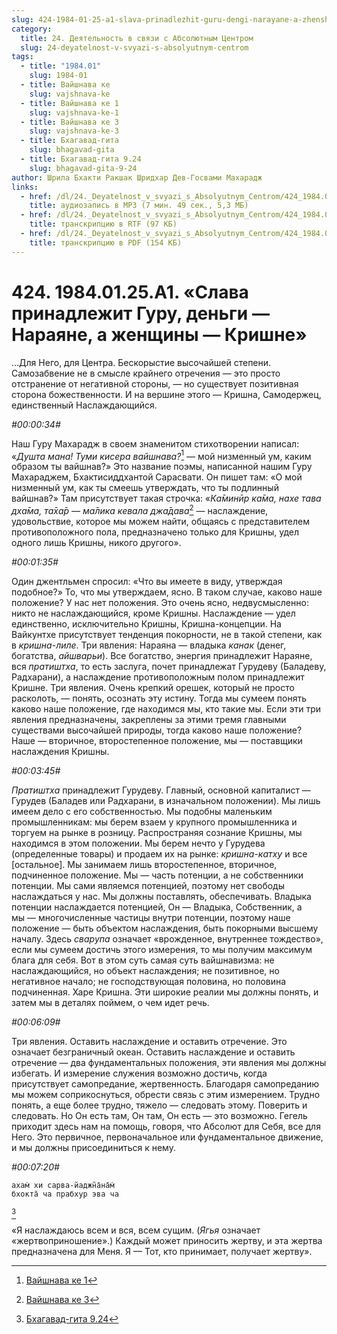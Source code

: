 ```yaml
---
slug: 424-1984-01-25-a1-slava-prinadlezhit-guru-dengi-narayane-a-zhenshhiny-krishne
category:
  title: 24. Деятельность в связи с Абсолютным Центром
  slug: 24-deyatelnost-v-svyazi-s-absolyutnym-centrom
tags:
  - title: "1984.01"
    slug: 1984-01
  - title: Вайшнава ке
    slug: vajshnava-ke
  - title: Вайшнава ке 1
    slug: vajshnava-ke-1
  - title: Вайшнава ке 3
    slug: vajshnava-ke-3
  - title: Бхагавад-гита
    slug: bhagavad-gita
  - title: Бхагавад-гита 9.24
    slug: bhagavad-gita-9-24
author: Шрила Бхакти Ракшак Шридхар Дев-Госвами Махарадж
links:
  - href: /dl/24._Deyatelnost_v_svyazi_s_Absolyutnym_Centrom/424_1984.01.25.A1_SridharMj_Slava_prinadlezhit_Guru_dengi--Narajane_a_zhenshhiny--Krishne.mp3
    title: аудиозапись в MP3 (7 мин. 49 сек., 5,3 МБ)
  - href: /dl/24._Deyatelnost_v_svyazi_s_Absolyutnym_Centrom/424_1984.01.25.A1_SridharMj_Slava_prinadlezhit_Guru_dengi--Narajane_a_zhenshhiny--Krishne.rtf
    title: транскрипцию в RTF (97 КБ)
  - href: /dl/24._Deyatelnost_v_svyazi_s_Absolyutnym_Centrom/424_1984.01.25.A1_SridharMj_Slava_prinadlezhit_Guru_dengi--Narajane_a_zhenshhiny--Krishne.pdf
    title: транскрипцию в PDF (154 КБ)
---
```


# 424. 1984.01.25.A1. «Слава принадлежит Гуру, деньги — Нараяне, а женщины — Кришне»

…Для Него, для Центра. Бескорыстие высочайшей степени. Самозабвение не в смысле крайнего отречения — это просто отстранение от негативной стороны, — но существует позитивная сторона божественности. И на вершине этого — Кришна, Самодержец, единственный Наслаждающийся.

*#00:00:34#*

Наш Гуру Махарадж в своем знаменитом стихотворении написал: «*Душта мана! Туми кисера вайшнава?*[^_ftn1] — мой низменный ум, каким образом ты вайшнав?» Это название поэмы, написанной нашим Гуру Махараджем, Бхактисиддхантой Сарасвати. Он пишет там: «О мой низменный ум, как ты смеешь утверждать, что ты подлинный вайшнав?» Там присутствует такая строчка: «*Ка̄минӣр ка̄ма, нахе тава дха̄ма, та̄ха̄р — ма̄лика кевала джа̄дава*[^_ftn2] — наслаждение, удовольствие, которое мы можем найти, общаясь с представителем противоположного пола, предназначено только для Кришны, удел одного лишь Кришны, никого другого».

*#00:01:35#*

Один джентльмен спросил: «Что вы имеете в виду, утверждая подобное?» То, что мы утверждаем, ясно. В таком случае, каково наше положение? У нас нет положения. Это очень ясно, недвусмысленно: никто не наслаждающийся, кроме Кришны. Наслаждение — удел единственно, исключительно Кришны, Кришна-концепции. На Вайкунтхе присутствует тенденция покорности, не в такой степени, как в *кришна-лиле*. Три явления: Нараяна — владыка *канак* (денег, богатства, *айшварьи*). Все богатство, энергия принадлежит Нараяне, вся *пратиштха*, то есть заслуга, почет принадлежат Гурудеву (Баладеву, Радхарани), а наслаждение противоположным полом принадлежит Кришне. Три явления. Очень крепкий орешек, который не просто расколоть, — понять, осознать эту истину. Тогда мы сумеем понять каково наше положение, где находимся мы, кто такие мы. Если эти три явления предназначены, закреплены за этими тремя главными существами высочайшей природы, тогда каково наше положение? Наше — вторичное, второстепенное положение, мы — поставщики наслаждения Кришны.

*#00:03:45#*

*Пратиштха* принадлежит Гурудеву. Главный, основной капиталист — Гурудев (Баладев или Радхарани, в изначальном положении). Мы лишь имеем дело с его собственностью. Мы подобны маленьким промышленникам: мы берем взаем у крупного промышленника и торгуем на рынке в розницу. Распространяя сознание Кришны, мы находимся в этом положении. Мы берем нечто у Гурудева (определенные товары) и продаем их на рынке: *кришна-катху* и все [остальное]. Мы занимаем лишь второстепенное, вторичное, подчиненное положение. Мы — часть потенции, а не собственники потенции. Мы сами являемся потенцией, поэтому нет свободы наслаждаться у нас. Мы должны поставлять, обеспечивать. Владыка потенции наслаждается потенцией, Он — Владыка, Собственник, а мы — многочисленные частицы внутри потенции, поэтому наше положение — быть объектом наслаждения, быть покорными высшему началу. Здесь *сварупа* означает «врожденное, внутреннее тождество», если мы сумеем достичь этого измерения, то мы получим максимум блага для себя. Вот в этом суть самая суть вайшнавизма: не наслаждающийся, но объект наслаждения; не позитивное, но негативное начало; не господствующая половина, но половина подчиненная. Харе Кришна. Эти широкие реалии мы должны понять, и затем мы в деталях поймем, о чем идет речь.

*#00:06:09#*

Три явления. Оставить наслаждение и оставить отречение. Это означает безграничный океан. Оставить наслаждение и оставить отречение — два фундаментальных положения, эти явления мы должны избегать. И измерение служения возможно достичь, когда присутствует самопредание, жертвенность. Благодаря самопреданию мы можем соприкоснуться, обрести связь с этим измерением. Трудно понять, а еще более трудно, тяжело — следовать этому. Поверить и следовать. Но Он есть там, Он там, Он есть — это возможно. Гегель приходит здесь нам на помощь, говоря, что Абсолют для Себя, все для Него. Это первичное, первоначальное или фундаментальное движение, и мы должны присоединиться к нему.

*#00:07:20#*

    ахам̇ хи сарва-йаджн̃а̄на̄м̇
    бхокта̄ ча прабхур эва ча
[^_ftn3]

«Я наслаждаюсь всем и вся, всем сущим. (*Ягья* означает «жертвоприношение».) Каждый может приносить жертву, и эта жертва предназначена для Меня. Я — Тот, кто принимает, получает жертву».



[^_ftn1]: [Вайшнава ке 1](../notes/vajshnava-ke/vajshnava-ke-1.md)

[^_ftn2]: [Вайшнава ке 3](../notes/vajshnava-ke/vajshnava-ke-3.md)

[^_ftn3]: [Бхагавад-гита 9.24](../notes/bhagavad-gita/bhagavad-gita-9-24.md)
